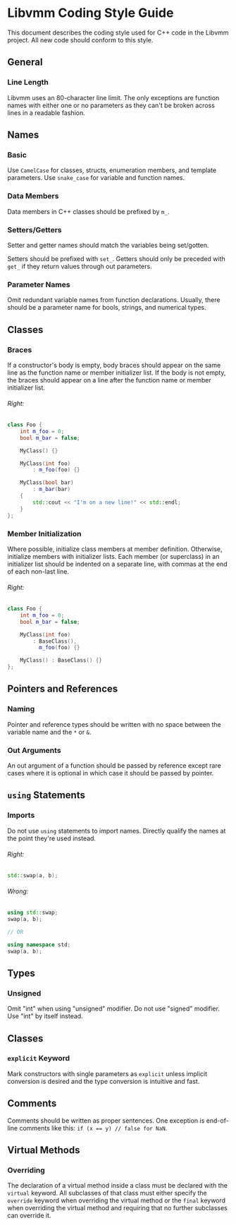 # Libvmm Coding Style Guide

<!--For low-level styling (spaces, parentheses, brace placement, etc), all code should follow the format specified in `.clang-format` in the project root.-->

<!--**Important: Make sure you use `clang-format` version 10 or later!**-->

This document describes the coding style used for C++ code in the Libvmm project. All new code should conform to this style.

<!--We'll definitely be tweaking and amending this over time, so let's consider it a living document. :)-->

[](#general)
## General

[](#general-line-length)
### Line Length

Libvmm uses an 80-character line limit. The only exceptions are function names
with either one or no parameters as they can't be broken across lines in a
readable fashion.

[](#names)
## Names

[](#names-basic)
### Basic

Use `CamelCase` for classes, structs, enumeration members, and template
parameters. Use `snake_case` for variable and function names.

[](#names-data-members)
### Data Members

Data members in C++ classes should be prefixed by `m_`.

[](#names-setter-getter)
### Setters/Getters

Setter and getter names should match the variables being set/gotten.

Setters should be prefixed with `set_`. Getters should only be preceded with
`get_` if they return values through out parameters.

<!--[](#names-if-exists) When there are two getters for a variable, and one of
them automatically makes sure the requested object is instantiated, prefix that
getter function which with `ensure_`. As it ensures that an object is created,
it should consequently also return a reference, not a pointer.-->

[](#names-variable-name-in-function-decl)
### Parameter Names
Omit redundant variable names from function declarations. Usually, there should
be a parameter name for bools, strings, and numerical types.

<!--[](#names-enum-to-bool) Prefer enums to bools on function parameters if
callers are likely to be passing constants, since named constants are easier to
read at the call site. An exception to this rule is a setter function, where
the name of the function already makes clear what the boolean is.-->

<!--[](#names-const-to-define) Prefer `const` to `#define`. Prefer inline
functions to macros.-->

<!--[](#names-define-constants) `#defined` constants should use all uppercase
names with words separated by underscores.-->

<!--[](#header-guards) Use `#pragma once` instead of `#define` and `#ifdef` for
header guards.-->

[](#classes)
## Classes

[](#classes-braces)
### Braces

If a constructor's body is empty, body braces should appear on the same line as
the function name or member initializer list. If the body is not empty, the
braces should appear on a line after the function name or member initializer
list.

###### Right:

```cpp
class Foo {
    int m_foo = 0;
    bool m_bar = false;

    MyClass() {}

    MyClass(int foo)
        : m_foo(foo) {}

    MyClass(bool bar)
        : m_bar(bar)
    {
        std::cout << "I'm on a new line!" << std::endl;
    }
};
```

[](#classes-member-init)
### Member Initialization

Where possible, initialize class members at member definition. Otherwise,
initialize members with initializer lists. Each member (or superclass) in an
initializer list should be indented on a separate line, with commas at the end
of each non-last line.

###### Right:

```cpp
class Foo {
    int m_foo = 0;
    bool m_bar = false;

    MyClass(int foo)
        : BaseClass(),
          m_foo(foo) {}

    MyClass() : BaseClass() {}
};
```

[](#pointers)
## Pointers and References

[](#pointers-name)
### Naming

Pointer and reference types should be written with no space between the
variable name and the `*` or `&`.

[](#pointers-out-argument)
### Out Arguments

An out argument of a function should be passed by reference except rare cases
where it is optional in which case it should be passed by pointer.

[](#using)
## `using` Statements

[](#using-imports)
### Imports

Do not use `using` statements to import names. Directly qualify the names at the point they're used instead.

###### Right:

```cpp
std::swap(a, b);
```

###### Wrong:

```cpp
using std::swap;
swap(a, b);

// OR

using namespace std;
swap(a, b);
```

[](#types)
## Types

[](#types-unsigned)
### Unsigned

Omit "int" when using "unsigned" modifier. Do not use "signed" modifier. Use
"int" by itself instead.

[](#classes)
## Classes

[](#classes-explicit)
### `explicit` Keyword

Mark constructors with single parameters as `explicit` unless implicit
conversion is desired and the type conversion is intuitive and fast.

[](#comments)
## Comments

Comments should be written as proper sentences. One exception is end-of-line
comments like this: `if (x == y) // false for NaN`.

[](#virtual)
## Virtual Methods

[](#virtual-override)
### Overriding

The declaration of a virtual method inside a class must be declared with the
`virtual` keyword. All subclasses of that class must either specify the
`override` keyword when overriding the virtual method or the `final` keyword
when overriding the virtual method and requiring that no further subclasses can
override it.
